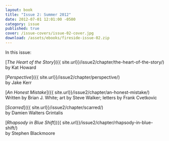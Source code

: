 ```yaml
---
layout: book
title: "Issue 2: Summer 2012"
date: 2012-07-01 12:01:00 -0500
category: issue
published: true
cover: /issue-covers/issue-02-cover.jpg
download: /assets/ebooks/fireside-issue-02.zip
---
```


In this issue:

[_The Heart of the Story_]({{ site.url}}/issue2/chapter/the-heart-of-the-story/)<br/>
by Kat Howard

[_Perspective_]({{ site.url}}/issue2/chapter/perspective/)<br/>
by Jake Kerr

[_An Honest Mistake_]({{ site.url}}/issue2/chapter/an-honest-mistake/)<br/>
Written by Brian J. White; art by Steve Walker; letters by Frank Cvetkovic

[_Scarred_]({{ site.url}}/issue2/chapter/scarred/)<br/>
by Damien Walters Grintalis

[_Rhapsody in Blue Shift_]({{ site.url}}/issue2/chapter/rhapsody-in-blue-shift/)<br/>
by Stephen Blackmoore
